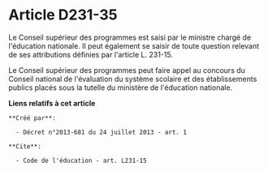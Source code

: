 # Article D231-35

Le Conseil supérieur des programmes est saisi par le ministre chargé de l'éducation nationale. Il peut également se saisir de
toute question relevant de ses attributions définies par l'article L. 231-15. 

Le Conseil supérieur des programmes peut faire appel au concours du Conseil national de l'évaluation du système scolaire et
des établissements publics placés sous la tutelle du ministère de l'éducation nationale.

**Liens relatifs à cet article**

	**Créé par**:

	  - Décret n°2013-681 du 24 juillet 2013 - art. 1

	**Cite**:

	  - Code de l'éducation - art. L231-15
